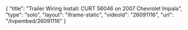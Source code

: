 {
    "title": "Trailer Wiring Install: CURT 56046 on 2007 Chevrolet Impala",
    "type": "solo",
    "layout": "iframe-static",
    "videoId": "26091116",
    "url": "\/tvpembed\/26091116"
}